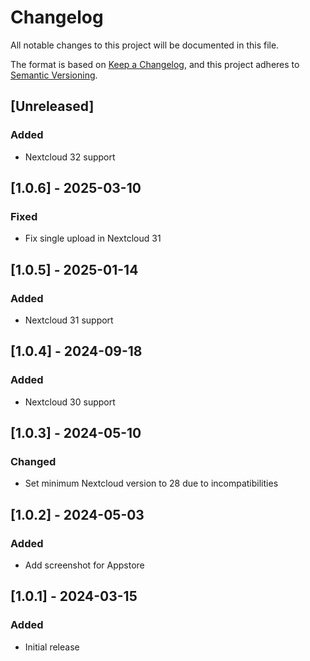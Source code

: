 # Changelog

All notable changes to this project will be documented in this file.

The format is based on [Keep a Changelog](https://keepachangelog.com/en/1.1.0/),
and this project adheres to [Semantic Versioning](https://semver.org/spec/v2.0.0.html).

## [Unreleased]

### Added

- Nextcloud 32 support

## [1.0.6] - 2025-03-10

### Fixed

- Fix single upload in Nextcloud 31

## [1.0.5] - 2025-01-14

### Added

- Nextcloud 31 support

## [1.0.4] - 2024-09-18

### Added

- Nextcloud 30 support

## [1.0.3] - 2024-05-10

### Changed

- Set minimum Nextcloud version to 28 due to incompatibilities

## [1.0.2] - 2024-05-03

### Added

- Add screenshot for Appstore

## [1.0.1] - 2024-03-15

### Added

- Initial release
